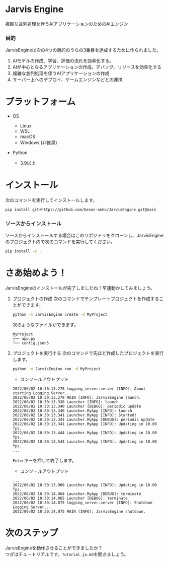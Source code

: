 # Jarvis Engine
複雑な並列処理を伴うAIアプリケーションのためのAIエンジン

### 目的
JarvisEngineは次の4つの目的のうちの3番目を達成するために作られました。
1. AIモデルの作成、学習、評価の流れを効率化する。
2. AIが中心となるアプリケーションの作成、デバッグ、リリースを効率化する
3. 複雑な並列処理を伴うAIアプリケーションの作成
4. サーバー上へのデプロイ、ゲームエンジンなどとの連携

# プラットフォーム
- OS
    - Linux
    - WSL
    - macOS 
    - Windows (非推奨)

- Python
    - 3.9以上
# インストール
次のコマンドを実行してインストールします。
```sh
pip install git+https://github.com/Geson-anko/JarvisEngine.git@main
```

### ソースからインストール
ソースからインストールする場合はこのリポジトリをクローンし、JarvisEngineのプロジェクト内で次のコマンドを実行してください。
```sh
pip install -e .
```

# さあ始めよう！
JarvisEngineのインストールが完了しましたね！早速動かしてみましょう。  

1. プロジェクトの作成
    次のコマンドでテンプレートプロジェクトを作成することができます。
    ```sh
    python -m JarvisEngine create -d MyProject
    ```
    次のようなファイルができます。
    ```
    MyProject
    ├── app.py
    └── config.json5
    ```

2. プロジェクトを実行する
    次のコマンドで先ほど作成したプロジェクトを実行します。  
    ```sh
    python -m JarvisEngine run -d MyProject
    ```
    - コンソールアウトプット
    ```
    2022/06/02 10:30:13.278 logging_server.server [INFO]: About starting Logging Server...
    2022/06/02 10:30:13.279 MAIN [INFO]: JarvisEngine launch.
    2022/06/02 10:30:13.338 Launcher [INFO]: launch
    2022/06/02 10:30:13.340 Launcher [DEBUG]: periodic update
    2022/06/02 10:30:13.340 Launcher.MyApp [INFO]: launch
    2022/06/02 10:30:13.341 Launcher.MyApp [INFO]: Started!
    2022/06/02 10:30:13.341 Launcher.MyApp [DEBUG]: periodic update
    2022/06/02 10:30:13.341 Launcher.MyApp [INFO]: Updating in 10.00 fps.
    2022/06/02 10:30:13.444 Launcher.MyApp [INFO]: Updating in 10.00 fps.
    2022/06/02 10:30:13.544 Launcher.MyApp [INFO]: Updating in 10.00 fps.
    ...
    ```

    `Enter`キーを押して終了します。
    - コンソールアウトプット
    ```
    ...
    2022/06/02 10:30:13.960 Launcher.MyApp [INFO]: Updating in 10.00 fps.
    2022/06/02 10:30:14.064 Launcher.MyApp [DEBUG]: terminate
    2022/06/02 10:30:14.065 Launcher [DEBUG]: terminate
    2022/06/02 10:30:14.075 logging_server.server [INFO]: Shutdown Logging Server...
    2022/06/02 10:30:14.075 MAIN [INFO]: JarvisEngine shutdown.
    ```

# 次のステップ
JarvisEngineを動作させることができましたか？  
つぎはチュートリアルです。`Tutorial.ja.md`を開きましょう。



